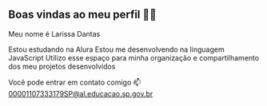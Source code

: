 ## Boas vindas ao meu perfil 💙💙

Meu nome é Larissa Dantas

Estou estudando na Alura
Estou me desenvolvendo na linguagem JavaScript
Utilizo esse espaço para minha organização e compartilhamento dos meu projetos desenvolvidos

Você pode entrar em contato comigo 📫
00001107333179SP@al.educacao.sp.gov.br
